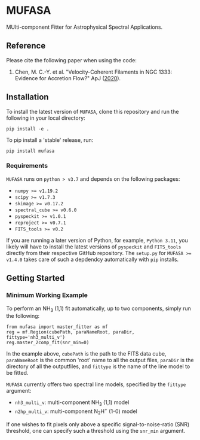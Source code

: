 # MUFASA
MUlti-component Fitter for Astrophysical Spectral Applications.

## Reference

Please cite the following paper when using the code:
1. Chen, M. C.-Y. et al. "Velocity-Coherent Filaments in NGC 1333: Evidence for Accretion Flow?" ApJ ([2020](https://ui.adsabs.harvard.edu/link_gateway/2020ApJ...891...84C/doi:10.3847/1538-4357/ab7378)).

## Installation

To install the latest version of ```MUFASA```, clone this repository and run the following in your local directory:

```
pip install -e .
```

To pip install a 'stable' release, run:
```
pip install mufasa
```
### Requirements

```MUFASA``` runs on ```python > v3.7``` and depends on the following packages:

- ```numpy >= v1.19.2```
- ```scipy >= v1.7.3```
- ```skimage >= v0.17.2```
- ```spectral_cube >= v0.6.0```
- ```pyspeckit >= v1.0.1```
- ```reproject >= v0.7.1```
- ```FITS_tools >= v0.2```

If you are running a later version of Python, for example, ```Python 3.11```, you likely will have to install the latest versions of ```pyspeckit``` and  ```FITS_tools``` directly from their respective GitHub repository. The `setup.py` for `MUFASA >= v1.4.0` takes care of such a depdendcy automatically with `pip` installs.

## Getting Started

### Minimum Working Example

To perform an NH<sub>3</sub> (1,1) fit automatically, up to two components, simply run the following: 

```
from mufasa import master_fitter as mf
reg = mf.Region(cubePath, paraNameRoot, paraDir, fittype='nh3_multi_v')
reg.master_2comp_fit(snr_min=0)
```

In the example above, ```cubePath``` is the path to the FITS data cube, ```paraNameRoot``` is the common 'root' name to all the output files, ```paraDir``` is the directory of all the outputfiles, and ```fittype``` is the name of the line model to be fitted. 

```MUFASA``` currently offers two spectral line models, specified by the ```fittype``` argument:
- ```nh3_multi_v```: multi-component NH<sub>3</sub> (1,1) model
- ```n2hp_multi_v```: multi-component N<sub>2</sub>H<sup>+</sup> (1-0) model

If one wishes to fit pixels only above a specific signal-to-noise-ratio (SNR) threshold, one can specify such a threshold using the ```snr_min``` argument.



